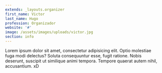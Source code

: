 ```yaml
---
extends: _layouts.organizer
first_name: Victor
last_name: Hugo
profession: Organizador
website: '#'
image: /assets/images/uploads/victor.jpg
section: info
---
```

Lorem ipsum dolor sit amet, consectetur adipisicing elit. Optio molestiae fuga modi delectus? Soluta consequuntur esse, fugit ratione. Nobis deserunt, suscipit ut similique animi tempora. Tempore quaerat autem nihil, accusantium. xD
